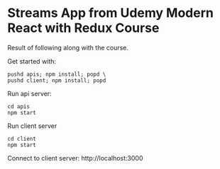 # Streams App from Udemy Modern React with Redux Course

Result of following along with the course.

Get started with:

```
pushd apis; npm install; popd \
pushd client; npm install; popd
```

Run api server:

```
cd apis
npm start
```

Run client server

```
cd client
npm start
```

Connect to client server: http://localhost:3000
